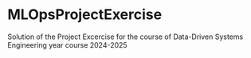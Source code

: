 # MLOpsProjectExercise
Solution of the Project Excercise for the course of Data-Driven Systems Engineering year course 2024-2025
